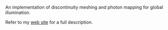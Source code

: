 An implementation of discontinuity meshing and photon mapping for global illumination.

Refer to my [web site](http://www.drewolbrich.com/#discmesh) for a full description.
